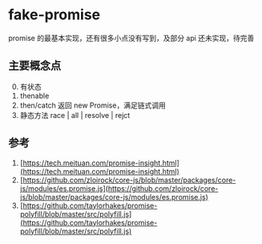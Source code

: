 # fake-promise

promise 的最基本实现，还有很多小点没有写到，及部分 api 还未实现，待完善

## 主要概念点

0. 有状态
1. thenable
2. then/catch 返回 new Promise，满足链式调用
3. 静态方法 race | all | resolve | rejct

## 参考

1. [https://tech.meituan.com/promise-insight.html](https://tech.meituan.com/promise-insight.html)
2. [https://github.com/zloirock/core-js/blob/master/packages/core-js/modules/es.promise.js](https://github.com/zloirock/core-js/blob/master/packages/core-js/modules/es.promise.js)
3. [https://github.com/taylorhakes/promise-polyfill/blob/master/src/polyfill.js](https://github.com/taylorhakes/promise-polyfill/blob/master/src/polyfill.js)